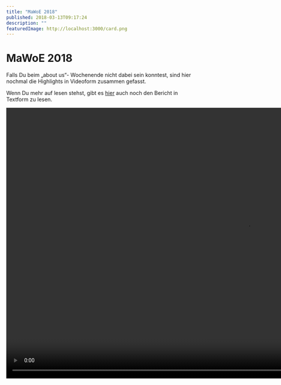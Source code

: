 ```yaml
---
title: "MaWoE 2018"
published: 2018-03-13T09:17:24
description: ""
featuredImage: http://localhost:3000/card.png
---
```


# MaWoE 2018

<p>Falls Du beim &#8222;about us&#8220;- Wochenende nicht dabei sein konntest, sind hier nochmal die Highlights in Videoform zusammen gefasst.</p>
<p>Wenn Du mehr auf lesen stehst, gibt es <a href="https://www.ec-nordbund.de/about-us-alles-neu/">hier</a> auch noch den Bericht in Textform zu lesen.</p>
<p><div style="width: 1280px;" class="wp-video"><video class="wp-video-shortcode" id="video-1720-3" width="1280" height="720" preload="metadata" controls="controls"><source type="video/mp4" src="https://www.ec-nordbund.de/wp-content/uploads/03-18-MaWoE_1.mp4?_=3" /><a href="https://www.ec-nordbund.de/wp-content/uploads/03-18-MaWoE_1.mp4">https://www.ec-nordbund.de/wp-content/uploads/03-18-MaWoE_1.mp4</a></video></div></p>
